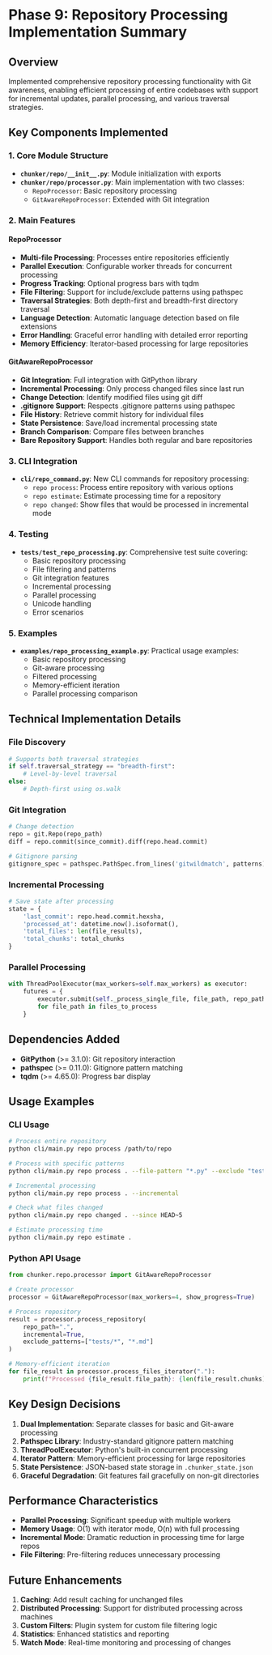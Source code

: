# Phase 9: Repository Processing Implementation Summary

## Overview
Implemented comprehensive repository processing functionality with Git awareness, enabling efficient processing of entire codebases with support for incremental updates, parallel processing, and various traversal strategies.

## Key Components Implemented

### 1. Core Module Structure
- **`chunker/repo/__init__.py`**: Module initialization with exports
- **`chunker/repo/processor.py`**: Main implementation with two classes:
  - `RepoProcessor`: Basic repository processing
  - `GitAwareRepoProcessor`: Extended with Git integration

### 2. Main Features

#### RepoProcessor
- **Multi-file Processing**: Processes entire repositories efficiently
- **Parallel Execution**: Configurable worker threads for concurrent processing
- **Progress Tracking**: Optional progress bars with tqdm
- **File Filtering**: Support for include/exclude patterns using pathspec
- **Traversal Strategies**: Both depth-first and breadth-first directory traversal
- **Language Detection**: Automatic language detection based on file extensions
- **Error Handling**: Graceful error handling with detailed error reporting
- **Memory Efficiency**: Iterator-based processing for large repositories

#### GitAwareRepoProcessor
- **Git Integration**: Full integration with GitPython library
- **Incremental Processing**: Only process changed files since last run
- **Change Detection**: Identify modified files using git diff
- **.gitignore Support**: Respects .gitignore patterns using pathspec
- **File History**: Retrieve commit history for individual files
- **State Persistence**: Save/load incremental processing state
- **Branch Comparison**: Compare files between branches
- **Bare Repository Support**: Handles both regular and bare repositories

### 3. CLI Integration
- **`cli/repo_command.py`**: New CLI commands for repository processing:
  - `repo process`: Process entire repository with various options
  - `repo estimate`: Estimate processing time for a repository
  - `repo changed`: Show files that would be processed in incremental mode

### 4. Testing
- **`tests/test_repo_processing.py`**: Comprehensive test suite covering:
  - Basic repository processing
  - File filtering and patterns
  - Git integration features
  - Incremental processing
  - Parallel processing
  - Unicode handling
  - Error scenarios

### 5. Examples
- **`examples/repo_processing_example.py`**: Practical usage examples:
  - Basic repository processing
  - Git-aware processing
  - Filtered processing
  - Memory-efficient iteration
  - Parallel processing comparison

## Technical Implementation Details

### File Discovery
```python
# Supports both traversal strategies
if self.traversal_strategy == "breadth-first":
    # Level-by-level traversal
else:
    # Depth-first using os.walk
```

### Git Integration
```python
# Change detection
repo = git.Repo(repo_path)
diff = repo.commit(since_commit).diff(repo.head.commit)

# Gitignore parsing
gitignore_spec = pathspec.PathSpec.from_lines('gitwildmatch', patterns)
```

### Incremental Processing
```python
# Save state after processing
state = {
    'last_commit': repo.head.commit.hexsha,
    'processed_at': datetime.now().isoformat(),
    'total_files': len(file_results),
    'total_chunks': total_chunks
}
```

### Parallel Processing
```python
with ThreadPoolExecutor(max_workers=self.max_workers) as executor:
    futures = {
        executor.submit(self._process_single_file, file_path, repo_path): file_path
        for file_path in files_to_process
    }
```

## Dependencies Added
- **GitPython** (>= 3.1.0): Git repository interaction
- **pathspec** (>= 0.11.0): Gitignore pattern matching
- **tqdm** (>= 4.65.0): Progress bar display

## Usage Examples

### CLI Usage
```bash
# Process entire repository
python cli/main.py repo process /path/to/repo

# Process with specific patterns
python cli/main.py repo process . --file-pattern "*.py" --exclude "tests/*"

# Incremental processing
python cli/main.py repo process . --incremental

# Check what files changed
python cli/main.py repo changed . --since HEAD~5

# Estimate processing time
python cli/main.py repo estimate .
```

### Python API Usage
```python
from chunker.repo.processor import GitAwareRepoProcessor

# Create processor
processor = GitAwareRepoProcessor(max_workers=4, show_progress=True)

# Process repository
result = processor.process_repository(
    repo_path=".",
    incremental=True,
    exclude_patterns=["tests/*", "*.md"]
)

# Memory-efficient iteration
for file_result in processor.process_files_iterator("."):
    print(f"Processed {file_result.file_path}: {len(file_result.chunks)} chunks")
```

## Key Design Decisions

1. **Dual Implementation**: Separate classes for basic and Git-aware processing
2. **Pathspec Library**: Industry-standard gitignore pattern matching
3. **ThreadPoolExecutor**: Python's built-in concurrent processing
4. **Iterator Pattern**: Memory-efficient processing for large repositories
5. **State Persistence**: JSON-based state storage in `.chunker_state.json`
6. **Graceful Degradation**: Git features fail gracefully on non-git directories

## Performance Characteristics

- **Parallel Processing**: Significant speedup with multiple workers
- **Memory Usage**: O(1) with iterator mode, O(n) with full processing
- **Incremental Mode**: Dramatic reduction in processing time for large repos
- **File Filtering**: Pre-filtering reduces unnecessary processing

## Future Enhancements

1. **Caching**: Add result caching for unchanged files
2. **Distributed Processing**: Support for distributed processing across machines
3. **Custom Filters**: Plugin system for custom file filtering logic
4. **Statistics**: Enhanced statistics and reporting
5. **Watch Mode**: Real-time monitoring and processing of changes